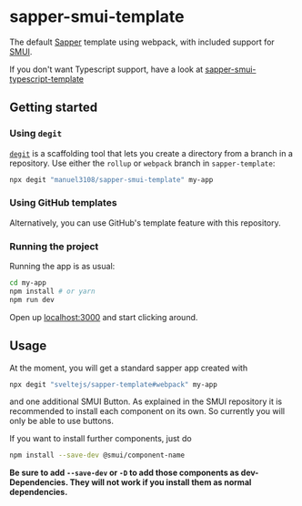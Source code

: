 # sapper-smui-template

The default [Sapper](https://github.com/sveltejs/sapper) template using webpack, with included support for [SMUI](https://github.com/hperrin/svelte-material-ui).

If you don't want Typescript support, have a look at [sapper-smui-typescript-template](https://github.com/manuel3108/sapper-smui-typescript-template)

## Getting started


### Using `degit`

[`degit`](https://github.com/Rich-Harris/degit) is a scaffolding tool that lets you create a directory from a branch in a repository. Use either the `rollup` or `webpack` branch in `sapper-template`:

```bash
npx degit "manuel3108/sapper-smui-template" my-app
```


### Using GitHub templates

Alternatively, you can use GitHub's template feature with this repository.


### Running the project

Running the app is as usual:

```bash
cd my-app
npm install # or yarn
npm run dev
```

Open up [localhost:3000](http://localhost:3000) and start clicking around.


## Usage
At the moment, you will get a standard sapper app created with 
```bash
npx degit "sveltejs/sapper-template#webpack" my-app
```
and one additional SMUI Button. As explained in the SMUI repository it is recommended to install each component on its own. So currently you will only be able to use buttons.

If you want to install further components, just do
```bash
npm install --save-dev @smui/component-name
```
**Be sure to add `--save-dev` or `-D` to add those components as dev-Dependencies. They will not work if you install them as normal dependencies.**
